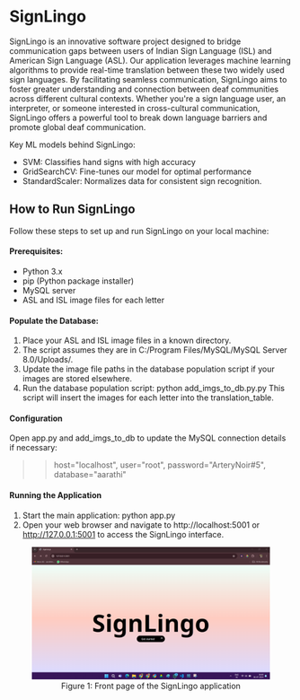 

# SignLingo

SignLingo is an innovative software project designed to bridge communication gaps between users of Indian Sign Language (ISL) and American Sign Language (ASL). Our application leverages machine learning algorithms to provide real-time translation between these two widely used sign languages. By facilitating seamless communication, SignLingo aims to foster greater understanding and connection between deaf communities across different cultural contexts. Whether you're a sign language user, an interpreter, or someone interested in cross-cultural communication, SignLingo offers a powerful tool to break down language barriers and promote global deaf communication.

Key ML models behind SignLingo:
* SVM: Classifies hand signs with high accuracy
* GridSearchCV: Fine-tunes our model for optimal performance
* StandardScaler: Normalizes data for consistent sign recognition.

## How to Run SignLingo
Follow these steps to set up and run SignLingo on your local machine:  

#### Prerequisites:
* Python 3.x 
* pip (Python package installer)
* MySQL server
* ASL and ISL image files for each letter

#### Populate the Database:
1. Place your ASL and ISL image files in a known directory.
2. The script assumes they are in C:/Program Files/MySQL/MySQL Server 8.0/Uploads/.
3. Update the image file paths in the database population script if your images are stored elsewhere.
4. Run the database population script:
   python add_imgs_to_db.py.py
  This script will insert the images for each letter into the translation_table.

#### Configuration
Open app.py and add_imgs_to_db to update the MySQL connection details if necessary:
>>host="localhost",
>>user="root",
>>password="ArteryNoir#5",
>>database="aarathi"

#### Running the Application
1. Start the main application:
  python app.py
2. Open your web browser and navigate to http://localhost:5001 or http://127.0.0.1:5001 to access the SignLingo interface.





<div align="center">
  <figure>
    <img src="website pictures and gif/front page - 1.png" alt="SignLingo Front Page">
    <figcaption>Figure 1: Front page of the SignLingo application</figcaption>
  </figure>
</div>










